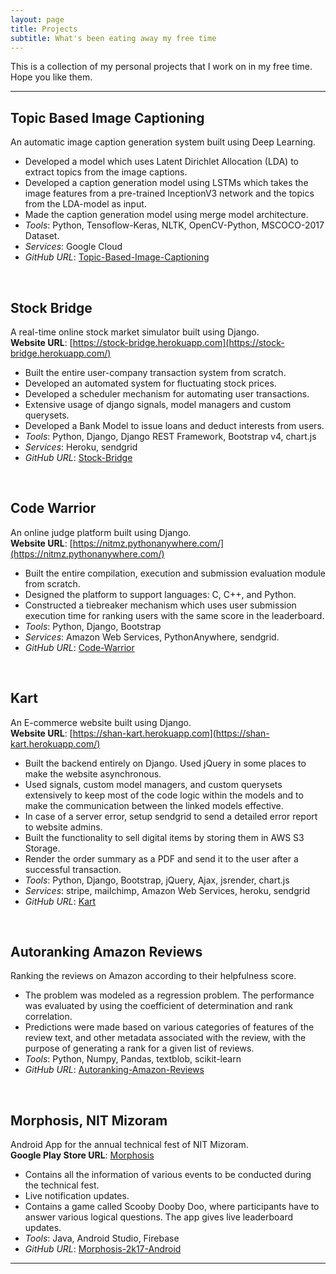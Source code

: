 ```yaml
---
layout: page
title: Projects
subtitle: What's been eating away my free time
---
```


This is a collection of my personal projects that I work on in my free time. Hope you like them.

---

## Topic Based Image Captioning

An automatic image caption generation system built using Deep Learning.

- Developed a model which uses Latent Dirichlet Allocation (LDA) to extract topics from the image captions.
- Developed a caption generation model using LSTMs which takes the image features from a pre-trained InceptionV3 network and the topics from the LDA-model as input.
- Made the caption generation model using merge model architecture.
- _Tools_: Python, Tensoflow-Keras, NLTK, OpenCV-Python, MSCOCO-2017 Dataset.
- _Services_: Google Cloud
- _GitHub URL_: [Topic-Based-Image-Captioning](https://github.com/shan18/Topic-Based-Image-Captioning)

<br/>

## Stock Bridge

A real-time online stock market simulator built using Django.  
**Website URL**: [https://stock-bridge.herokuapp.com](https://stock-bridge.herokuapp.com/)

- Built the entire user-company transaction system from scratch.
- Developed an automated system for fluctuating stock prices.
- Developed a scheduler mechanism for automating user transactions.
- Extensive usage of django signals, model managers and custom querysets.
- Developed a Bank Model to issue loans and deduct interests from users.
- _Tools_: Python, Django, Django REST Framework, Bootstrap v4, chart.js
- _Services_: Heroku, sendgrid
- _GitHub URL_: [Stock-Bridge](https://github.com/morphosis-nitmz/Stock-Bridge)

<br/>

## Code Warrior

An online judge platform built using Django.  
**Website URL**: [https://nitmz.pythonanywhere.com/](https://nitmz.pythonanywhere.com/)

- Built the entire compilation, execution and submission evaluation module from scratch.
- Designed the platform to support languages: C, C++, and Python.
- Constructed a tiebreaker mechanism which uses user submission execution time for ranking users with the same score in the leaderboard.
- _Tools_: Python, Django, Bootstrap
- _Services_: Amazon Web Services, PythonAnywhere, sendgrid.
- _GitHub URL_: [Code-Warrior](https://github.com/morphosis-nitmz/Code-Warrior)

<br/>

## Kart

An E-commerce website built using Django.  
**Website URL**: [https://shan-kart.herokuapp.com](https://shan-kart.herokuapp.com/)

- Built the backend entirely on Django. Used jQuery in some places to make the website asynchronous.
- Used signals, custom model managers, and custom querysets extensively to keep most of the code logic within the models and to make the communication between the linked models effective.
- In case of a server error, setup sendgrid to send a detailed error report to website admins.
- Built the functionality to sell digital items by storing them in AWS S3 Storage.
- Render the order summary as a PDF and send it to the user after a successful transaction.
- _Tools_: Python, Django, Bootstrap, jQuery, Ajax, jsrender, chart.js
- _Services_: stripe, mailchimp, Amazon Web Services, heroku, sendgrid
- _GitHub URL_: [Kart](https://github.com/shan18/Kart)

<br/>

## Autoranking Amazon Reviews

Ranking the reviews on Amazon according to their helpfulness score.

- The problem was modeled as a regression problem. The performance was evaluated by using the coefficient of determination and rank correlation.
- Predictions were made based on various categories of features of the review text, and other metadata associated with the review, with the purpose of generating a rank for a given list of reviews.
- _Tools_: Python, Numpy, Pandas, textblob, scikit-learn
- _GitHub URL_: [Autoranking-Amazon-Reviews](https://github.com/shan18/Autoranking-Amazon-Reviews)

<br/>

## Morphosis, NIT Mizoram

Android App for the annual technical fest of NIT Mizoram.  
**Google Play Store URL**: [Morphosis](https://play.google.com/store/apps/details?id=com.nitmz.morphosis&hl=en)

- Contains all the information of various events to be conducted during the technical fest.
- Live notification updates.
- Contains a game called Scooby Dooby Doo, where participants have to answer various logical questions. The app gives live leaderboard updates.
- _Tools_: Java, Android Studio, Firebase
- _GitHub URL_: [Morphosis-2k17-Android](https://github.com/morphosis-nitmz/Morphosis-2k17-Android)

---
